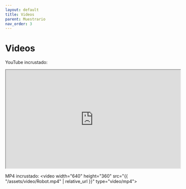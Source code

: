 ```yaml
---
layout: default
title: Videos
parent: Muestrario
nav_order: 3
---
```


# Videos

YouTube incrustado:
<iframe width="560" height="315" src="https://www.youtube.com/embed/VIDEO_ID" allowfullscreen></iframe>

MP4 incrustado:
<video width="640" height="360" src="{{ "/assets/video/Robot.mp4" | relative_url }}" type="video/mp4"></video>
